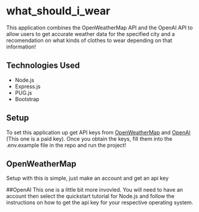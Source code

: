 # what_should_i_wear
This application combines the OpenWeatherMap API and the OpenAI API to allow users to get accurate weather data for the specified city and a recomendation on what kinds of clothes to wear depending on that information!

## Technologies Used
- Node.js
- Express.js
- PUG.js
- Bootstrap

## Setup
To set this application up get API keys from [OpenWeatherMap](https://openweathermap.org/current) and [OpenAI](https://openai.com/blog/openai-api) (This one is a paid key). Once you obtain the keys, fill them into the .env.example file in the repo and run the project!

## OpenWeatherMap
Setup with this is simple, just make an account and get an api key

##OpenAI
This one is a little bit more invovled. You will need to have an account then select the quickstart tutorial for Node.js and follow the instructions on how to get the api key for your respective operating system.
